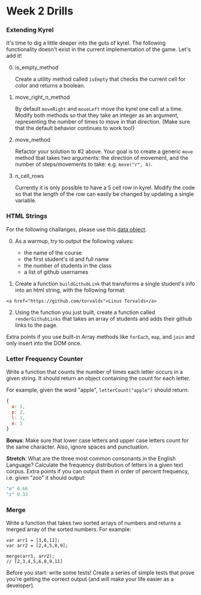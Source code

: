 # Week 2 Drills

### Extending Kyrel
It's time to dig a little deeper into the guts of kyrel. The following functionality doesn't exist in the current implementation of the game. Let's add it!

0. is_empty_method
    
    Create a utility method called `isEmpty` that checks the current cell for color and returns a boolean.

1. move_right_n_method
    
    By default `moveRight` and `moveLeft` move the kyrel one cell at a time. Modify both methods so that they take an integer as an argument, representing the number of times to move in that direction. (Make sure that the default behavior continues to work too!)

2. move_method
    
    Refactor your solution to #2 above. Your goal is to create a generic `move` method tbat takes two arguments: the direction of movement, and the number of steps/movements to take: e.g. `move("r", 4)`.

3. n_cell_rows

    Currently it is only possible to have a 5 cell row in kyrel. Modify the code so that the length of the row can easily be changed by updating a single variable.

### HTML Strings

For the following challanges, please use this [data object](https://gist.githubusercontent.com/nathanallen/8b7fe7e58f10dd6e0825/raw/390e7f7dcc5c4c8ed561cb6f4eacfd9a4545fed5/wdi21.json).

0. As a warmup, try to output the following values:
    * the name of the course
    * the first student's id and full name
    * the number of students in the class
    * a list of github usernames

1. Create a function `buildGithubLink` that transforms a single student's info into an html string, with the following format:

```
<a href="https://github.com/torvalds">Linus Torvalds</a>
```

2. Using the function you just built, create a function called `renderGithubLinks` that takes an array of students and adds their github links to the page.

Extra points if you use built-in Array methods like `forEach`, `map`, and `join` and only insert into the DOM once.

### Letter Frequency Counter

Write a function that counts the number of times each letter occurs in a given string. It should return an object containing the count for each letter.

For example, given the word "apple", `letterCount("apple")` should return:

```javascript
{
  a: 1,
  p: 2,
  l: 1,
  e: 1
}
```

**Bonus**: Make sure that lower case letters and upper case letters count for the same character. Also, ignore spaces and punctuation.

**Stretch**: What are the three most common consonants in the English Language? Calculate the frequency distribution of letters in a given text corpus. Extra points if you can output them in order of percent frequency, i.e. given "zoo" it should output:

``` javascript
"o" 0.66
"z" 0.33
```

### Merge

Write a function that takes two sorted arrays of numbers and returns a merged array of the sorted numbers. For example:

```
var arr1 = [3,6,11];
var arr2 = [2,4,5,8,9];

merge(arr1, arr2);
// [2,3,4,5,6,8,9,11]
```

Before you start: write some tests! Create a series of simple tests that prove you're getting the correct output (and will make your life easier as a developer).
